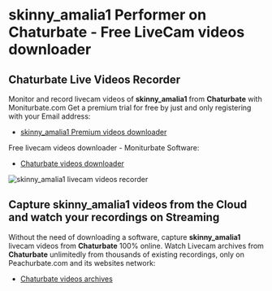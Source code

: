 # skinny_amalia1 Performer on Chaturbate - Free LiveCam videos downloader

## Chaturbate Live Videos Recorder

Monitor and record livecam videos of **skinny_amalia1** from **Chaturbate** with Moniturbate.com
Get a premium trial for free by just and only registering with your Email address:
* [skinny_amalia1 Premium videos downloader](https://moniturbate.com/request-demo-licence-key.html)

Free livecam videos downloader - Moniturbate Software:
* [Chaturbate videos downloader](https://moniturbate.com/moniturbate-download-software.html)

![skinny_amalia1 livecam videos recorder](https://peachurnet.com/templates/moniturbate-software.png)


## Capture skinny_amalia1 videos from the Cloud and watch your recordings on Streaming

Without the need of downloading a software, capture **skinny_amalia1** livecam videos from **Chaturbate** 100% online.
Watch Livecam archives from **Chaturbate** unlimitedly from thousands of existing recordings, only on Peachurbate.com and its websites network:
* [Chaturbate videos archives](https://peachurnet.com/)